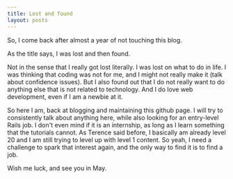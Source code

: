 ```yaml
---
title: Lost and found
layout: posts
---
```


So, I come back after almost a year of not touching this blog.

As the title says, I was lost and then found.

Not in the sense that I really got lost literally.  I was lost on what to do in life.  I was thinking that coding was not for me, and I might not really make it (talk about confidence issues).  But I also found out that I do not really want to do anything else that is not related to technology.  And I do love web development, even if I am a newbie at it.

So here I am, back at blogging and maintaining this github page.  I will try to consistently talk about anything here, while also looking for an entry-level Rails job.  I don't even mind if it is an internship, as long as I learn something that the tutorials cannot.  As Terence said before, I basically am already level 20 and I am still trying to level up with level 1 content.  So yeah, I need a challenge to spark that interest again, and the only way to find it is to find a job.  

Wish me luck, and see you in May.